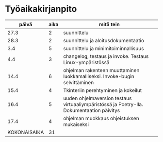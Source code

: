 # Työaikakirjanpito

| päivä | aika | mitä tein |
| --- | --- | --- |
| 27.3 | 2 | suunnittelu |
| 28.3 | 2 | suunnittelu ja aloitusdokumentaatio |
| 3.4 | 5 | suunnittelu ja minimitoiminnallisuus |
| 4.4 | 3 | changelog, testaus ja invoke. Testaus Linux-ympäristössä|
| 14.4 | 6 | ohjelman rakenteen muuttaminen luokkamalliseksi. Invoke-bugin selvittäminen|
| 15.4 | 4 | Tkinteriin perehtyminen ja kokeilut|
| 16.4 | 5 | uuden ohjelmaversion testaus virtuaaliympäristössä ja Poetry-lla. Dokumentaation päivitys|
| 17.4 | 4 | ohjelman muokkaus ohjeistuksen mukaiseksi|
| KOKONAISAIKA | 31 | |





